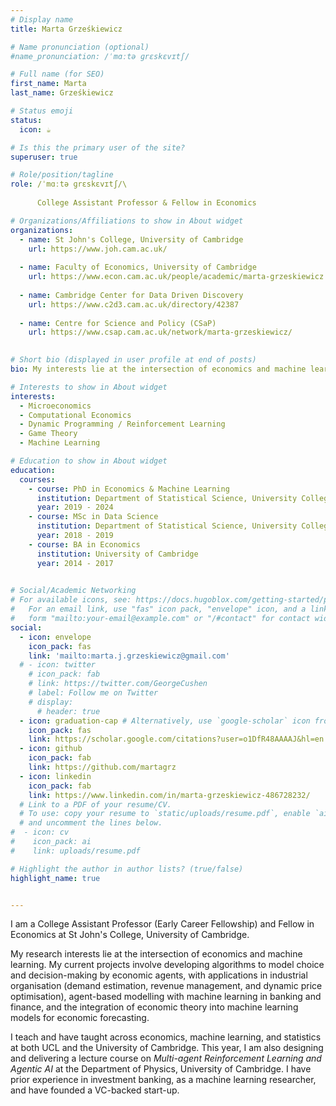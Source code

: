 ```yaml
---
# Display name
title: Marta Grześkiewicz 

# Name pronunciation (optional)
#name_pronunciation: /ˈmɑːtə ɡrɛskɛvɪtʃ/

# Full name (for SEO)
first_name: Marta
last_name: Grześkiewicz

# Status emoji
status:
  icon: ☕️

# Is this the primary user of the site?
superuser: true

# Role/position/tagline
role: /ˈmɑːtə ɡrɛskɛvɪtʃ/\
      
      College Assistant Professor & Fellow in Economics

# Organizations/Affiliations to show in About widget
organizations:
  - name: St John's College, University of Cambridge
    url: https://www.joh.cam.ac.uk/
  
  - name: Faculty of Economics, University of Cambridge 
    url: https://www.econ.cam.ac.uk/people/academic/marta-grzeskiewicz
    
  - name: Cambridge Center for Data Driven Discovery 
    url: https://www.c2d3.cam.ac.uk/directory/42387
    
  - name: Centre for Science and Policy (CSaP)
    url: https://www.csap.cam.ac.uk/network/marta-grzeskiewicz/
    

# Short bio (displayed in user profile at end of posts)
bio: My interests lie at the intersection of economics and machine learning. My work aims to understand and model the underlying mechanisms of choice and decision-making behaviour, accounting for dynamic settings, across a range of environments. 

# Interests to show in About widget
interests:
  - Microeconomics
  - Computational Economics
  - Dynamic Programming / Reinforcement Learning
  - Game Theory
  - Machine Learning

# Education to show in About widget
education:
  courses:
    - course: PhD in Economics & Machine Learning
      institution: Department of Statistical Science, University College London
      year: 2019 - 2024
    - course: MSc in Data Science
      institution: Department of Statistical Science, University College London
      year: 2018 - 2019
    - course: BA in Economics
      institution: University of Cambridge
      year: 2014 - 2017
      

# Social/Academic Networking
# For available icons, see: https://docs.hugoblox.com/getting-started/page-builder/#icons
#   For an email link, use "fas" icon pack, "envelope" icon, and a link in the
#   form "mailto:your-email@example.com" or "/#contact" for contact widget.
social:
  - icon: envelope
    icon_pack: fas
    link: 'mailto:marta.j.grzeskiewicz@gmail.com'
  # - icon: twitter
    # icon_pack: fab
    # link: https://twitter.com/GeorgeCushen
    # label: Follow me on Twitter
    # display:
      # header: true
  - icon: graduation-cap # Alternatively, use `google-scholar` icon from `ai` icon pack
    icon_pack: fas
    link: https://scholar.google.com/citations?user=o1DfR48AAAAJ&hl=en
  - icon: github
    icon_pack: fab
    link: https://github.com/martagrz
  - icon: linkedin
    icon_pack: fab
    link: https://www.linkedin.com/in/marta-grzeskiewicz-486728232/
  # Link to a PDF of your resume/CV.
  # To use: copy your resume to `static/uploads/resume.pdf`, enable `ai` icons in `params.yaml`,
  # and uncomment the lines below.
#  - icon: cv
#    icon_pack: ai
#    link: uploads/resume.pdf

# Highlight the author in author lists? (true/false)
highlight_name: true


---
```

I am a College Assistant Professor (Early Career Fellowship) and Fellow in Economics at St John's College, University of Cambridge.

My research interests lie at the intersection of economics and machine learning. My current projects involve developing algorithms to model choice and decision-making by economic agents, with applications in industrial organisation (demand estimation, revenue management, and dynamic price optimisation), agent-based modelling with machine learning in banking and finance, and the integration of economic theory into machine learning models for economic forecasting.

I teach and have taught across economics, machine learning, and statistics at both UCL and the University of Cambridge. This year, I am also designing and delivering a lecture course on _Multi-agent Reinforcement Learning and Agentic AI_ at the Department of Physics, University of Cambridge. I have prior experience in investment banking, as a machine learning researcher, and have founded a VC-backed start-up.


 


